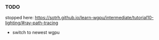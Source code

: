 ### TODO
stopped here:
https://sotrh.github.io/learn-wgpu/intermediate/tutorial10-lighting/#ray-path-tracing

- switch to newest wgpu

